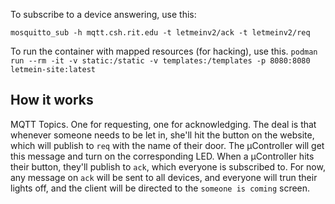 To subscribe to a device answering, use this:

`mosquitto_sub -h mqtt.csh.rit.edu -t letmeinv2/ack -t letmeinv2/req`

To run the container with mapped resources (for hacking), use this.
`podman run --rm -it -v static:/static -v templates:/templates -p 8080:8080 letmein-site:latest`


## How it works

MQTT Topics. One for requesting, one for acknowledging.
The deal is that whenever someone needs to be let in, she'll hit the
button on the website, which will publish to `req` with the name of their
door. The µController will get this message and turn on the corresponding LED.
When a µController hits their button, they'll publish to `ack`, which everyone
is subscribed to. For now, any message on `ack` will be sent to all devices, and
everyone will trun their lights off, and the client will be directed to
the `someone is coming` screen.
